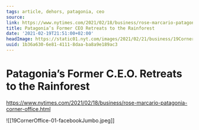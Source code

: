 ```yaml
---
tags: article, dehors, patagonia, ceo
source:
link: https://www.nytimes.com/2021/02/18/business/rose-marcario-patagonia-corner-office.html
title: Patagonia’s Former CEO Retreats to the Rainforest
date: '2021-02-19T21:51:00+02:00'
headImage: https://static01.nyt.com/images/2021/02/21/business/19CornerOffice-01/19CornerOffice-01-facebookJumbo.jpg
uuid: 1b36a630-6e81-4111-8daa-ba8a9e189ac3
---
```


# Patagonia’s Former C.E.O. Retreats to the Rainforest
https://www.nytimes.com/2021/02/18/business/rose-marcario-patagonia-corner-office.html

![[19CornerOffice-01-facebookJumbo.jpeg]]
